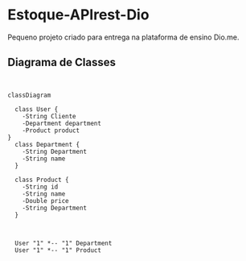# Estoque-APIrest-Dio
Pequeno projeto criado para entrega na plataforma de ensino Dio.me.

## Diagrama de Classes

```mermaid


classDiagram

  class User {
    -String Cliente
    -Department department
    -Product product 
}
  class Department {
    -String Department
    -String name
  }

  class Product {
    -String id
    -String name
    -Double price
    -String Department
  }

  

  User "1" *-- "1" Department
  User "1" *-- "1" Product
 

  ```

